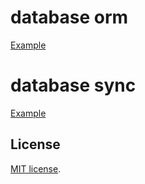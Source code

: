 # database orm 
[Example](example/orm.php)

# database sync
[Example](example/dbsync.php)

## License 
[MIT license](http://opensource.org/licenses/MIT).